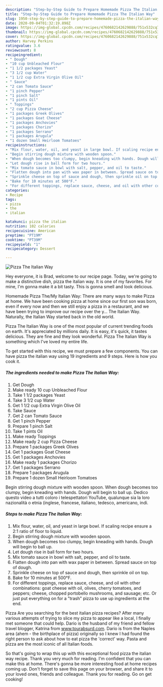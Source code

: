 ```yaml
---
description: "Step-by-Step Guide to Prepare Homemade Pizza The Italian Way"
title: "Step-by-Step Guide to Prepare Homemade Pizza The Italian Way"
slug: 1950-step-by-step-guide-to-prepare-homemade-pizza-the-italian-way
date: 2020-09-04T01:32:19.898Z
image: https://img-global.cpcdn.com/recipes/4760682142629888/751x532cq70/pizza-the-italian-way-recipe-main-photo.jpg
thumbnail: https://img-global.cpcdn.com/recipes/4760682142629888/751x532cq70/pizza-the-italian-way-recipe-main-photo.jpg
cover: https://img-global.cpcdn.com/recipes/4760682142629888/751x532cq70/pizza-the-italian-way-recipe-main-photo.jpg
author: Harvey Perkins
ratingvalue: 3.6
reviewcount: 8
recipeingredient:
- " Dough"
- "10 cup Unbleached Flour"
- "1 1/2 packages Yeast"
- "3 1/2 cup Water"
- "1 1/2 cup Extra Virgin Olive Oil"
- " Sauce"
- "2 can Tomato Sauce"
- "1 pinch Pepper"
- "1 pinch Salt"
- "1 pints Oil"
- " Toppings"
- "2 cup Pizza Cheese"
- "1 packages Greek Olives"
- "1 packages Goat Cheese"
- "1 packages Anchovies"
- "1 packages Chorizo"
- "1 packages Serrano"
- "1 packages Arugula"
- "1 dozen Small Heirloom Tomatoes"
recipeinstructions:
- "Mix flour, water, oil, and yeast in large bowl. If scaling recipe ensure a 2:1 ratio of floor to liquid."
- "Begin stirring dough mixture with wooden spoon."
- "When dough becomes too clumpy, begin kneading with hands. Dough will begin to ball up."
- "Let dough rise in ball form for two hours."
- "Mix tomato sauce in bowl with salt, pepper, and oil to taste."
- "Flatten dough into pan with wax paper in between. Spread sauce on top of dough."
- "Sprinkle cheese on top of sauce and dough, then sprinkle oil on top."
- "Bake for 10 minutes at 500°F."
- "For different toppings, replace sauce, cheese, and oil with other combinations: goat cheese with oil, olives, cherry tomatoes, and peppers; cheese, chopped portobello mushrooms, and sausage; etc. Or just put everything on for a &#34;trash&#34; pizza to use up ingredients at the end."
categories:
- Recipe
tags:
- pizza
- the
- italian

katakunci: pizza the italian 
nutrition: 102 calories
recipecuisine: American
preptime: "PT19M"
cooktime: "PT39M"
recipeyield: "1"
recipecategory: Dessert

---
```



![Pizza The Italian Way](https://img-global.cpcdn.com/recipes/4760682142629888/751x532cq70/pizza-the-italian-way-recipe-main-photo.jpg)

Hey everyone, it is Brad, welcome to our recipe page. Today, we're going to make a distinctive dish, pizza the italian way. It is one of my favorites. For mine, I'm gonna make it a bit tasty. This is gonna smell and look delicious.

Homemade Pizza The/My Italian Way: There are many ways to make Pizza at home. We have been cooking pizza at home since our first son was born, even if every now and then we still enjoy a pizza in a restaurant, and we have been trying to improve our recipe over the y… The Italian Way. Naturally, the Italian Way started back in the old world.

Pizza The Italian Way is one of the most popular of current trending foods on earth. It's appreciated by millions daily. It is easy, it's quick, it tastes delicious. They are fine and they look wonderful. Pizza The Italian Way is something which I've loved my entire life.


To get started with this recipe, we must prepare a few components. You can have pizza the italian way using 19 ingredients and 9 steps. Here is how you cook it.

<!--inarticleads1-->

##### The ingredients needed to make Pizza The Italian Way:

1. Get  Dough
1. Make ready 10 cup Unbleached Flour
1. Take 1 1/2 packages Yeast
1. Take 3 1/2 cup Water
1. Get 1 1/2 cup Extra Virgin Olive Oil
1. Take  Sauce
1. Get 2 can Tomato Sauce
1. Get 1 pinch Pepper
1. Prepare 1 pinch Salt
1. Take 1 pints Oil
1. Make ready  Toppings
1. Make ready 2 cup Pizza Cheese
1. Prepare 1 packages Greek Olives
1. Get 1 packages Goat Cheese
1. Get 1 packages Anchovies
1. Make ready 1 packages Chorizo
1. Get 1 packages Serrano
1. Prepare 1 packages Arugula
1. Prepare 1 dozen Small Heirloom Tomatoes


Begin stirring dough mixture with wooden spoon. When dough becomes too clumpy, begin kneading with hands. Dough will begin to ball up. Dedico questo video a tutti coloro i telespettatori YouTube, qualunque sia la loro nazionalità o etnia (inglese, francese, italiano, tedesco, americano, indi. 

<!--inarticleads2-->

##### Steps to make Pizza The Italian Way:

1. Mix flour, water, oil, and yeast in large bowl. If scaling recipe ensure a 2:1 ratio of floor to liquid.
1. Begin stirring dough mixture with wooden spoon.
1. When dough becomes too clumpy, begin kneading with hands. Dough will begin to ball up.
1. Let dough rise in ball form for two hours.
1. Mix tomato sauce in bowl with salt, pepper, and oil to taste.
1. Flatten dough into pan with wax paper in between. Spread sauce on top of dough.
1. Sprinkle cheese on top of sauce and dough, then sprinkle oil on top.
1. Bake for 10 minutes at 500°F.
1. For different toppings, replace sauce, cheese, and oil with other combinations: goat cheese with oil, olives, cherry tomatoes, and peppers; cheese, chopped portobello mushrooms, and sausage; etc. Or just put everything on for a &#34;trash&#34; pizza to use up ingredients at the end.


Pizza Are you searching for the best italian pizza recipes? After many various attempts of trying to slice my pizza to appear like a local, I finally met someone that could help. Dario is the husband of my friend and fellow travel blogger, Katrina from www.tourabsurd.com. Dario is from the Naples area (ahem - the birthplace of pizza) originally so I knew I had found the right person to ask about how to eat pizza the &#39;correct&#39; way. Pasta and pizza are the most iconic of all Italian foods. 

So that's going to wrap this up with this exceptional food pizza the italian way recipe. Thank you very much for reading. I'm confident that you can make this at home. There's gonna be more interesting food at home recipes coming up. Don't forget to save this page on your browser, and share it to your loved ones, friends and colleague. Thank you for reading. Go on get cooking!
